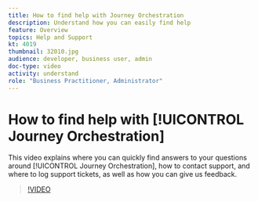 ```yaml
---
title: How to find help with Journey Orchestration
description: Understand how you can easily find help
feature: Overview
topics: Help and Support
kt: 4019
thumbnail: 32010.jpg
audience: developer, business user, admin
doc-type: video
activity: understand
role: "Business Practitioner, Administrator"
---
```


# How to find help with [!UICONTROL Journey Orchestration]

This video explains where you can quickly find answers to your questions around [!UICONTROL Journey Orchestration], how to contact support, and where to log support tickets, as well as how you can give us feedback.

>[!VIDEO](https://video.tv.adobe.com/v/32010?quality=12)
